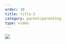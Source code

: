 ```yaml
---
order: 30
title: title-2
category: parent/parenting
type: video
---
```


[![](../../static/images/parenting2-cover.webp)](../../static/videos/parenting2.mp4)
